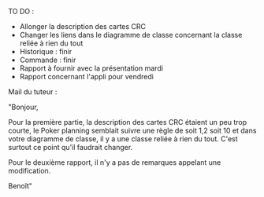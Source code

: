 TO DO :
 - Allonger la description des cartes CRC
 - Changer les liens dans le diagramme de classe concernant la classe reliée à rien du tout
 - Historique : finir
 - Commande : finir
 - Rapport à fournir avec la présentation mardi
 - Rapport concernant l'appli pour vendredi
 



Mail du tuteur :

"Bonjour,

Pour la première partie, la description des cartes CRC étaient un peu trop courte, le Poker planning semblait suivre une règle de soit 1,2 soit 10 et dans votre diagramme de classe, il y a une classe reliée à rien du tout.  C'est surtout ce point qu'il faudrait changer.

Pour le deuxième rapport, il n'y a pas de remarques appelant une modification.



Benoît"
